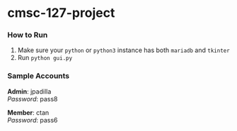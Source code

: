 # cmsc-127-project
### How to Run
1. Make sure your `python` or `python3` instance has both `mariadb` and `tkinter`
2. Run `python gui.py`

### Sample Accounts
**Admin**: jpadilla  
*Password*: pass8  

**Member**: ctan  
*Password*: pass6  
